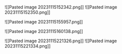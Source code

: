 
![[Pasted image 20231115152342.png]]
![[Pasted image 20231115152350.png]]

![[Pasted image 20231115155957.png]]


![[Pasted image 20231115160138.png]]

![[Pasted image 20231115221326.png]]
![[Pasted image 20231115221334.png]]